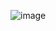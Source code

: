 ![image](https://user-images.githubusercontent.com/75318518/155687889-a159f578-76d8-4bb6-b270-6a4037419f48.png)
